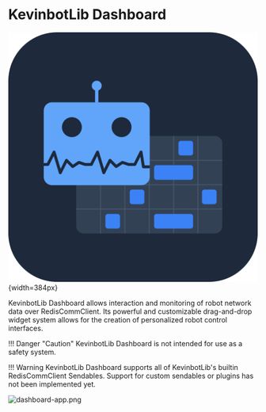 # KevinbotLib Dashboard

![dashboard.svg](../../media/dashboard.svg){width=384px}

KevinbotLib Dashboard allows interaction and monitoring of robot network data over RedisCommClient.
Its powerful and customizable drag-and-drop widget system allows for the creation of personalized robot control interfaces.

!!! Danger "Caution"
    KevinbotLib Dashboard is not intended for use as a safety system.

!!! Warning
    KevinbotLib Dashboard supports all of KevinbotLib's builtin RedisCommClient Sendables. Support for custom sendables or plugins has not been implemented yet.

![dashboard-app.png](../../media/dashboard-app.png)